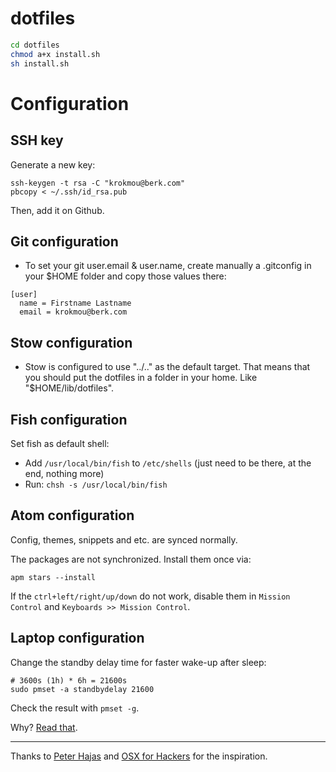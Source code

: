 dotfiles
========

```bash
cd dotfiles
chmod a+x install.sh
sh install.sh
```

# Configuration

## SSH key

Generate a new key:

```
ssh-keygen -t rsa -C "krokmou@berk.com"
pbcopy < ~/.ssh/id_rsa.pub
```

Then, add it on Github.

## Git configuration

* To set your git user.email & user.name, create manually a .gitconfig in your $HOME folder and copy those values there:

```
[user]
  name = Firstname Lastname
  email = krokmou@berk.com
```

## Stow configuration

* Stow is configured to use "../.." as the default target. That means that you should put the dotfiles in a folder in your home. Like "$HOME/lib/dotfiles".

## Fish configuration

Set fish as default shell:

* Add `/usr/local/bin/fish` to `/etc/shells` (just need to be there, at the end, nothing more)
* Run: `chsh -s /usr/local/bin/fish`

## Atom configuration

Config, themes, snippets and etc. are synced normally.

The packages are not synchronized. Install them once via:

```
apm stars --install
```

If the `ctrl+left/right/up/down` do not work, disable them in `Mission Control` and `Keyboards >> Mission Control`.

## Laptop configuration

Change the standby delay time for faster wake-up after sleep:

```
# 3600s (1h) * 6h = 21600s
sudo pmset -a standbydelay 21600
```

Check the result with `pmset -g`.

Why? [Read that](http://www.cultofmac.com/221392/quick-hack-speeds-up-retina-macbooks-wake-from-sleep-os-x-tips/).

---

Thanks to [Peter Hajas](https://github.com/peterhajas/dotfiles) and [OSX for Hackers](https://gist.github.com/brandonb927/3195465#file-osx-for-hackers-sh-L619) for the inspiration.
